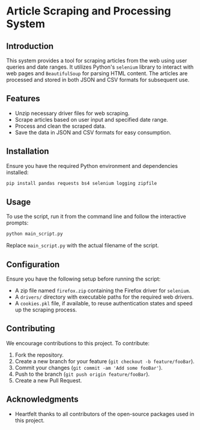 # Article Scraping and Processing System

## Introduction
This system provides a tool for scraping articles from the web using user queries and date ranges. It utilizes Python's `selenium` library to interact with web pages and `BeautifulSoup` for parsing HTML content. The articles are processed and stored in both JSON and CSV formats for subsequent use.

## Features
- Unzip necessary driver files for web scraping.
- Scrape articles based on user input and specified date range.
- Process and clean the scraped data.
- Save the data in JSON and CSV formats for easy consumption.

## Installation
Ensure you have the required Python environment and dependencies installed:
```bash
pip install pandas requests bs4 selenium logging zipfile
```
## Usage
To use the script, run it from the command line and follow the interactive prompts:
```bash
python main_script.py
```
Replace `main_script.py` with the actual filename of the script.

## Configuration
Ensure you have the following setup before running the script:
- A zip file named `firefox.zip` containing the Firefox driver for `selenium`.
- A `drivers/` directory with executable paths for the required web drivers.
- A `cookies.pkl` file, if available, to reuse authentication states and speed up the scraping process.

## Contributing
We encourage contributions to this project. To contribute:
1. Fork the repository.
2. Create a new branch for your feature (`git checkout -b feature/fooBar`).
3. Commit your changes (`git commit -am 'Add some fooBar'`).
4. Push to the branch (`git push origin feature/fooBar`).
5. Create a new Pull Request.


## Acknowledgments
- Heartfelt thanks to all contributors of the open-source packages used in this project.


